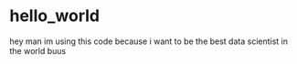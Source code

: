 # hello_world
hey man im using this code because i want to be the best data scientist in the world
buus

